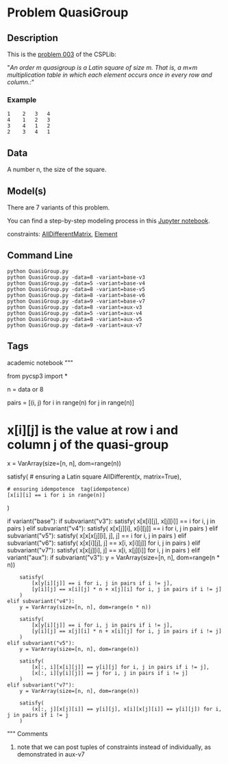 # Problem QuasiGroup
## Description
This is the [problem 003](https://www.csplib.org/Problems/prob003/) of the CSPLib:

"*An order m quasigroup is a Latin square of size m. That is, a m×m multiplication table in which each element occurs once in every row and column.:*"

### Example

```
1    2   3   4
4    1   2   3
3    4   1   2
2    3   4   1
```

## Data
A number n, the size of the square.

## Model(s)
There are 7 variants of this problem.

You can find a step-by-step modeling process in this [Jupyter notebook](https://pycsp.org/documentation/models/CSP/Quasigroup/).


  constraints: [AllDifferentMatrix](http://pycsp.org/documentation/constraints/AllDifferentMatrix), [Element](http://pycsp.org/documentation/constraints/Element)



## Command Line

```
python QuasiGroup.py
python QuasiGroup.py -data=8 -variant=base-v3
python QuasiGroup.py -data=5 -variant=base-v4
python QuasiGroup.py -data=8 -variant=base-v5
python QuasiGroup.py -data=8 -variant=base-v6
python QuasiGroup.py -data=9 -variant=base-v7
python QuasiGroup.py -data=8 -variant=aux-v3
python QuasiGroup.py -data=5 -variant=aux-v4
python QuasiGroup.py -data=8 -variant=aux-v5
python QuasiGroup.py -data=9 -variant=aux-v7
```

## Tags
 academic notebook
 """

from pycsp3 import *

n = data or 8

pairs = [(i, j) for i in range(n) for j in range(n)]

# x[i][j] is the value at row i and column j of the quasi-group
x = VarArray(size=[n, n], dom=range(n))

satisfy(
    # ensuring a Latin square
    AllDifferent(x, matrix=True),

    # ensuring idempotence  tag(idempotence)
    [x[i][i] == i for i in range(n)]
)

if variant("base"):
    if subvariant("v3"):
        satisfy(
            x[x[i][j], x[j][i]] == i for i, j in pairs
        )
    elif subvariant("v4"):
        satisfy(
            x[x[j][i], x[i][j]] == i for i, j in pairs
        )
    elif subvariant("v5"):
        satisfy(
            x[x[x[j][i], j], j] == i for i, j in pairs
        )
    elif subvariant("v6"):
        satisfy(
            x[x[i][j], j] == x[i, x[i][j]] for i, j in pairs
        )
    elif subvariant("v7"):
        satisfy(
            x[x[j][i], j] == x[i, x[j][i]] for i, j in pairs
        )
elif variant("aux"):
    if subvariant("v3"):
        y = VarArray(size=[n, n], dom=range(n * n))

        satisfy(
            [x[y[i][j]] == i for i, j in pairs if i != j],
            [y[i][j] == x[i][j] * n + x[j][i] for i, j in pairs if i != j]
        )
    elif subvariant("v4"):
        y = VarArray(size=[n, n], dom=range(n * n))

        satisfy(
            [x[y[i][j]] == i for i, j in pairs if i != j],
            [y[i][j] == x[j][i] * n + x[i][j] for i, j in pairs if i != j]
        )
    elif subvariant("v5"):
        y = VarArray(size=[n, n], dom=range(n))

        satisfy(
            [x[:, i][x[i][j]] == y[i][j] for i, j in pairs if i != j],
            [x[:, i][y[i][j]] == j for i, j in pairs if i != j]
        )
    elif subvariant("v7"):
        y = VarArray(size=[n, n], dom=range(n))

        satisfy(
            (x[:, j][x[j][i]] == y[i][j], x[i][x[j][i]] == y[i][j]) for i, j in pairs if i != j
        )

""" Comments
1) note that we can post tuples of constraints instead of individually, as demonstrated in aux-v7
